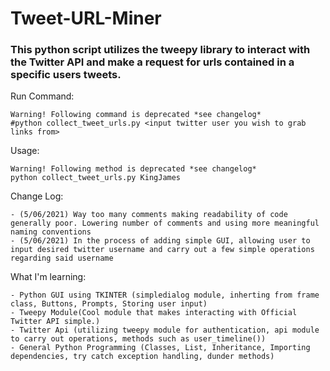 # Tweet-URL-Miner
### This python script utilizes the tweepy library to interact with the Twitter API and make a request for urls contained in a specific users tweets.

Run Command:

	Warning! Following command is deprecated *see changelog*
	#python collect_tweet_urls.py <input twitter user you wish to grab links from>

Usage:
	
	Warning! Following method is deprecated *see changelog*
	python collect_tweet_urls.py KingJames

Change Log: 

	- (5/06/2021) Way too many comments making readability of code generally poor. Lowering number of comments and using more meaningful naming conventions  
	- (5/06/2021) In the process of adding simple GUI, allowing user to input desired twitter username and carry out a few simple operations regarding said username
What I'm learning:
	
	- Python GUI using TKINTER (simpledialog module, inherting from frame class, Buttons, Prompts, Storing user input)
	- Tweepy Module(Cool module that makes interacting with Official Twitter API simple.)
	- Twitter Api (utilizing tweepy module for authentication, api module to carry out operations, methods such as user_timeline())
	- General Python Programming (Classes, List, Inheritance, Importing dependencies, try catch exception handling, dunder methods)
